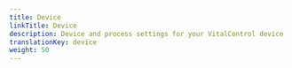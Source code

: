 ```yaml
---
title: Device
linkTitle: Device
description: Device and process settings for your VitalControl device
translationKey: device
weight: 50
---
```

